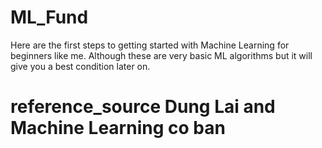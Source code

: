 # ML_Fund
Here are the first steps to getting started with Machine Learning for beginners like me. Although these are very basic ML algorithms but it will give you a best condition later on.
# reference_source Dung Lai and Machine Learning co ban
